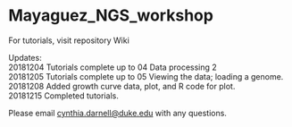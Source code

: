# Mayaguez_NGS_workshop

For tutorials, visit repository Wiki <br />

Updates: <br />
20181204 Tutorials complete up to 04 Data processing 2 <br />
20181205 Tutorials complete up to 05 Viewing the data; loading a genome. <br />
20181208 Added growth curve data, plot, and R code for plot. <br />
20181215 Completed tutorials. <br />

Please email cynthia.darnell@duke.edu with any questions.

